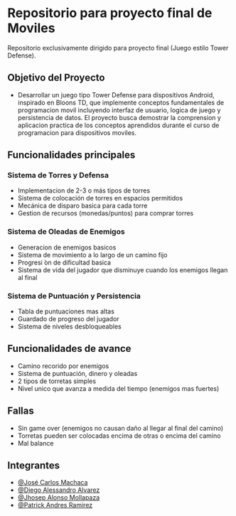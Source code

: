 # Repositorio para proyecto final de Moviles
Repositorio exclusivamente dirigido para proyecto final (Juego estilo Tower Defense).
## Objetivo del Proyecto
- Desarrollar un juego tipo Tower Defense para dispositivos Android, inspirado en Bloons TD, que
implemente conceptos fundamentales de programacion movil incluyendo interfaz de usuario, logica de
juego y persistencia de datos. El proyecto busca demostrar la comprension y aplicacion practica de los
conceptos aprendidos durante el curso de programacion para dispositivos moviles.

## Funcionalidades principales
### Sistema de Torres y Defensa
- Implementacion de 2-3 o más tipos de torres
- Sistema de colocación de torres en espacios permitidos
- Mecánica de disparo basica para cada torre
- Gestion de recursos (monedas/puntos) para comprar torres
### Sistema de Oleadas de Enemigos
- Generacion de enemigos basicos
- Sistema de movimiento a lo largo de un camino fijo
- Progresi ́on de dificultad basica
- Sistema de vida del jugador que disminuye cuando los enemigos llegan al final
### Sistema de Puntuación y Persistencia
- Tabla de puntuaciones mas altas
- Guardado de progreso del jugador
- Sistema de niveles desbloqueables

## Funcionalidades de avance
- Camino recorido por enemigos
- Sistema de puntuación, dinero y oleadas
- 2 tipos de torretas simples
- Nivel unico que avanza a medida del tiempo (enemigos mas fuertes)

## Fallas
- Sin game over (enemigos no causan daño al llegar al final del camino)
- Torretas pueden ser colocadas encima de otras o encima del camino
- Mal balance


## Integrantes
- [@José Carlos Machaca](https://www.github.com/xPorotin9)
- [@Diego Alessandro Alvarez](https://github.com/Alessandro-22)
- [@Jhosep Alonso Mollapaza](https://github.com/JhosepLS)
- [@Patrick Andres Ramirez](https://github.com/patrickram99?tab=repositories)
